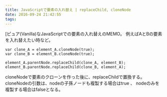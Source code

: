 ```yaml
---
title: JavaScriptで要素の入れ替え | replaceChild, cloneNode
date: 2016-09-24 21:42:55
tags:
---
```


[ピュア(Vanilla)なJavaScriptでの要素の入れ替えのMEMO。
例えばAとBの要素を入れ替えたい時など。

<pre><code class="js">var clone_A = element_A.cloneNode(true);
var clone_B = element_B.cloneNode(true);

element_A.parentNode.replaceChild(clone_A, element_B);
element_B.parentNode.replaceChild(clone_B, element_A);
</code></pre>

cloneNodeで要素のクローンを作った後に、replaceChildで置換する。
cloneNodeの引数は、nodeの子孫ノードも複製する場合はtrue 、 nodeのみを複製する場合はfalseとなる。